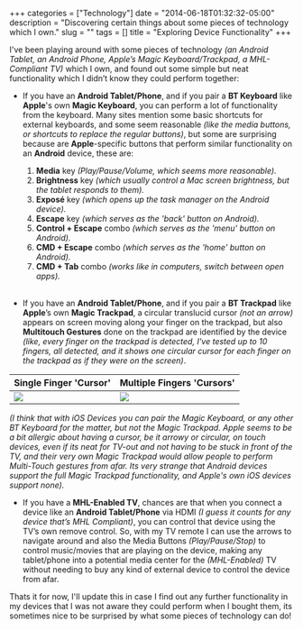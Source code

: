 +++
categories = ["Technology"]
date = "2014-06-18T01:32:32-05:00"
description = "Discovering certain things about some pieces of technology which I own."
slug = ""
tags = []
title = "Exploring Device Functionality"
+++

I've been playing around with some pieces of technology *(an Android Tablet, an Android Phone, Apple’s Magic Keyboard/Trackpad, a MHL-Compliant TV)* which I own, and found out some simple but neat functionality which I didn’t know they could perform together:

- If you have an **Android Tablet/Phone**, and if you pair a **BT Keyboard** like **Apple**'s own **Magic Keyboard**, you can perform a lot of functionality from the keyboard. Many sites mention some basic shortcuts for external keyboards, and some seem reasonable *(like the media buttons, or shortcuts to replace the regular buttons)*, but some are surprising because are **Apple**-specific buttons that perform similar functionality on an **Android** device, these are:  

  1. **Media** key *(Play/Pause/Volume, which seems more reasonable).*
  2. **Brightness** key *(which usually control a Mac screen brightness, but the tablet responds to them).*
  3. **Exposé** key *(which opens up the task manager on the Android device).*
  4. **Escape** key *(which serves as the 'back' button on Android).*
  5. **Control + Escape** combo *(which serves as the 'menu' button on Android).*
  6. **CMD + Escape** combo *(which serves as the 'home' button on Android).*
  7. **CMD + Tab** combo *(works like in computers, switch between open apps).*  
   
- If you have an **Android Tablet/Phone**, and if you pair a **BT Trackpad** like **Apple**’s own **Magic Trackpad**, a circular translucid cursor *(not an arrow)* appears on screen moving along your finger on the trackpad, but also **Multitouch Gestures** done on the trackpad are identified by the device *(like, every finger on the trackpad is detected, I've tested up to 10 fingers, all detected, and it shows one circular cursor for each finger on the trackpad as if they were on the screen)*.

| Single Finger 'Cursor' | Multiple Fingers 'Cursors' |
|-------|-------|
|[![](https://i.imgur.com/IOv8fGX.png)](https://i.imgur.com/IOv8fGX.png) | [![](https://i.imgur.com/20o2YSe.png)](https://i.imgur.com/20o2YSe.png) |

*(I think that with iOS Devices you can pair the Magic Keyboard, or any other BT Keyboard for the matter, but not the Magic Trackpad. Apple seems to be a bit allergic about having a cursor, be it arrowy or circular, on touch devices, even if its neat for TV-out and not having to be stuck in front of the TV, and their very own Magic Trackpad would allow people to perform Multi-Touch gestures from afar. Its very strange that Android devices support the full Magic Trackpad functionality, and Apple's own iOS devices support none).*

- If you have a **MHL-Enabled TV**, chances are that when you connect a device like an **Android Tablet/Phone** via HDMI *(I guess it counts for any device that’s MHL Compliant)*, you can control that device using the TV’s own remove control. So, with my TV remote I can use the arrows to navigate around and also the Media Buttons *(Play/Pause/Stop)* to control music/movies that are playing on the device, making any tablet/phone into a potential media center for the *(MHL-Enabled)* TV without needing to buy any kind of external device to control the device from afar.

Thats it for now, I'll update this in case I find out any further functionality in my devices that I was not aware they could perform when I bought them, its sometimes nice to be surprised by what some pieces of technology can do!